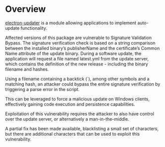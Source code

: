 # Overview

[electron-updater](https://github.com/electron-userland/electron-builder/tree/master/packages/electron-updater) is a module allowing applications to implement auto-update functionality.

Affected versions of this package are vulnerable to Signature Validation Bypass. The signature verification check is based on a string comparison between the installed binary’s publisherName and the certificate’s Common Name attribute of the update binary. During a software update, the application will request a file named latest.yml from the update server, which contains the definition of the new release - including the binary filename and hashes.

Using a filename containing a backtick (`), among other symbols and a matching hash, an attacker could bypass the entire signature verification by triggering a parse error in the script.

This can be leveraged to force a malicious update on Windows clients, effectively gaining code execution and persistence capabilities.

Exploitation of this vulnerability requires the attacker to also have control over the update server, or alternatively a man-in-the-middle.

A partial fix has been made available, blacklisting a small set of characters, but there are additional characters that can be used to exploit this vulnerability.